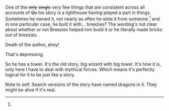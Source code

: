 One of the ~~only~~ ~~single~~ very few things that are consistent across all accounts of ~~Qu~~ his story is a lighthouse having played a part in things. Sometimes he owned it, not nearly as often he stole it from someone [^dragon] and in one particular case, he built it with... breezies? The wording's not clear about whether or not Breezies helped him build it *or* he literally made bricks out of breezies.

Death of the author, ahoy!

That's depressing.

So he has a tower. It's the old story, big wizard with big tower.  It's how it is, only here I have to deal with mythical forces. Which means it's perfectly logical for it to be just like a story.

[^dragon]:
Note to self: Search versions of the story have named dragons in it. They might be alive if it's real.

